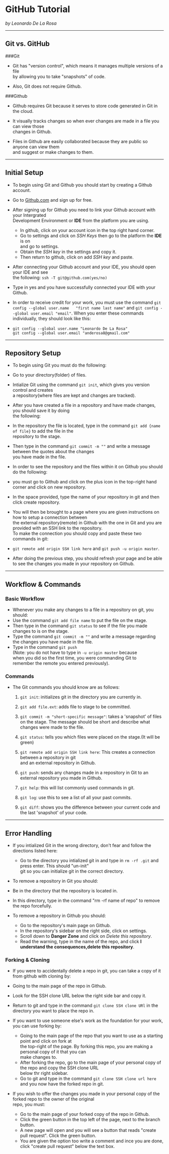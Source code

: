 # GitHub Tutorial
 
_by Leonardo De La Rosa_

---
## Git vs. GitHub
###Git
* Git has "version control", which means it manages multiple versions of a file   
  by allowing you to take "snapshots" of code.  

* Also, Git does not require Github.  

###Github 
* Github requires Git because it serves to store code generated in Git in the cloud.

* It visually tracks changes so when ever changes are made in a file you can view those  
  changes in Github.  

* Files in Github are easily collaborated because they are public so anyone can view them  
  and suggest or make changes to them. 


---
## Initial Setup
* To begin using Git and Github you should start by creating a Github account.  
 * Go to [Github.com](github.com) and sign up for free.  

* After signing up for Github you need to link your Github account with your Intergrated  
  Development Environment or **IDE** from the platform you are using.  
    * In github, click on your account icon in the top right hand corner.
    * Go to settings and click on _SSH Keys_ then go to the platform the **IDE** is on   
    and go to settings.   
    * Obtain the _SSH key_ in the settings and copy it.
    * Then return to github, click on add _SSH key_ and paste.  

* After connecting your Github account and your IDE, you should open your IDE and see  
 the following: `ssh -T git@github.com(yes/no)`  
 * Type in yes and you have successfully connected your IDE with your Github. 

* In order to receive credit for your work, you must use the command `git config --global user.name  
 "first name last name"` and `git config --global user.email "email"`. When you enter these commands individually, they should look like this:  
 * `git config --global user.name "Leonardo De La Rosa"`  
    `git config --global user.email "anderosa8@gmail.com"` 
   
  


---
## Repository Setup
* To begin using Git you must do the following:  
 * Go to your directory(folder) of files.  
 * Intialize Git using the command `git init`, which gives you version control and creates  
   a repository(where files are kept and changes are tracked).

* After you have created a file in a repository and have made changes, you should save it by doing  
  the following:  
 * In the repository the file is located, type in the command `git add {name of file}` to add the file in the  
   repository to the stage.  
 * Then type in the command `git commit -m ""` and write a message between the quotes about the changes  
  you have made in the file. 

* In order to see the repository and the files within it on Github you should do the following:  
 * you must go to Github and click on the plus icon in the top-right hand corner and click on new repository.
 * In the space provided, type the name of your repository in git and then click create repository. 

* You will then be brought to a page where you are given instructions on how to setup a connection between  
  the external repository(remote) in Github with the one in Git and you are provided with an SSH link to the repository.  
  To make the connection you should copy and paste these two commands in git:  
 * `git remote add origin SSH link here`  and  `git push -u origin master`.  

* After doing the previous step, you should refresh your page and be able to see the changes you made in your repository on Github.

---
## Workflow & Commands
### Basic Workflow  
* Whenever you make any changes to a file in a repository on git, you should:  
 *  Use the command `git add file name` to put the file on the stage.
 *  Then type in the command `git status` to see if the file you made  
    changes to is on the stage.  
 * Type the command `git commit -m ""` and write a message regarding   
   the changes you have made in the file.  
 * Type in the command `git push`  
   (Note: you do not have to type in `-u origin master` because  
   when you did so the first time, you were commanding Git to   
   remember the remote you entered previously).  

### Commands
* The Git commands you should know are as follows:
  1. `git init`: initializes git in the directory you are currently in.  
  
  2. `git add file.ext`: adds file to stage to be committed. 
 
  3. `git commit -m "short-specific message"`: takes a 'snapshot' of files  
      on the stage. The message should be short and describe what changes
      were made to the file.  
  4. `git status`: tells you which files were placed on the stage.(It will be green) 
  
  5. `git remote add origin SSH link here`: This creates a connection between a repository in git  
     and an external repository in Github.  
  6. `git push`: sends any changes made in a repository in Git to an external repository you made in Github.  
  
  7. `git help`: this will list commonly used commands in git.  
  
  8. `git log`: use this to see a list of all your past commits. 
  
  9. `git diff`: shows you the difference between your current code and the last 'snapshot' of your code.  

---
## Error Handling  
* If you intialized Git in the wrong directory, don't fear and follow the directions listed here:  
  * Go to the directory you intialized git in and type in `rm -rf .git` and press enter. This should "un-init"  
   git so you can initialize git in the correct directory.  

* To remove a repository in Git you should:  
 *  Be in the directory that the repository is located in.
 *  In this directory, type in the command "rm -rf name of repo" to remove the repo forcefully.  
 
* To remove a repository in Github you should:  
  * Go to the repository's main page on Github. 
  * In the repository's sidebar on the right side, click on settings.
  * Scroll down to **Danger Zone** and click on _Delete this repository_. 
  * Read the warning, type in the name of the repo, and click **I understand the consequences,delete this repository**.  

### Forking & Cloning    
* If you were to accidentally delete a repo in git, you can take a copy of it from github with cloning by:  
 * Going to the main page of the repo in Github.
 * Look for the SSH clone URL below the right side bar and copy it. 
 * Return to git and type in the command `git clone SSH clone URl` in the directory you want to place the repo in.  

* If you want to use someone else's work as the foundation for your work, you can use forking by:  
  * Going to the main page of the repo that you want to use as a starting point and click on fork at  
    the top-right of the page. By forking this repo, you are making a personal copy of it that you can  
    make changes to.  
  * After forking the repo, go to the main page of your personal copy of the repo and copy the SSH clone URL  
    below thr right sidebar.  
  * Go to git and type in the command `git clone SSH clone url here` and you now have the forked repo in git.  

* If you wish to offer the changes you made in your personal copy of the forked repo to the owner of the original  
  repo, you must:  
  * Go to the main page of your forked copy of the repo in Github. 
  * Click the green button in the top left of the page, next to the branch button. 
  * A new page will open and you will see a button that reads "create pull request". Click the green button. 
  * You are given the option too write a comment and ince you are done, click "create pull request" below the text box. 

  